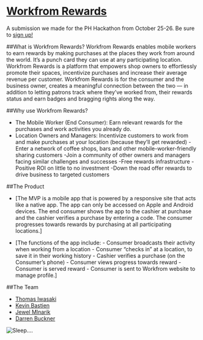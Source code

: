 [Workfrom Rewards](http://workfrom.co/rewards)
===========

A submission we made for the PH Hackathon from October 25-26. Be sure to [sign up!](http://workfrom.co/rewards)

##What is Workfrom Rewards?
Workfrom Rewards enables mobile workers to earn rewards by making purchases at the places they work from around the world. It’s a punch card they can use at any participating location. Workfrom Rewards is a platform that empowers shop owners to effortlessly promote their spaces, incentivize purchases and increase their average revenue per customer. Workfrom Rewards is for the consumer and the business owner, creates a meaningful connection between the two — in addition to letting patrons track where they’ve worked from, their rewards status and earn badges and bragging rights along the way.

##Why use Workfrom Rewards?
+ The Mobile Worker (End Consumer): Earn relevant rewards for the purchases and work activities you already do. 
+ Location Owners and Managers: Incentivize customers to work from and make purchases at your location (because they’ll get rewarded) -Enter a network of coffee shops, bars and other mobile-worker-friendly sharing customers -Join a community of other owners and managers facing similar challenges and successes -Free rewards infrastructure -Positive ROI on little to no investment -Down the road offer rewards to drive business to targeted customers

##The Product
+ [The MVP is a mobile app that is powered by a responsive site that acts like a native app. The app can only be accessed on Apple and Android devices. The end consumer shows the app to the cashier at purchase and the cashier verifies a purchase by entering a code. The consumer progresses towards rewards by purchasing at all participating locations.]

+ [The functions of the app include: - Consumer broadcasts their activity when working from a location - Consumer “checks in” at a location, to save it in their working history - Cashier verifies a purchase (on the Consumer’s phone) - Consumer views progress towards reward - Consumer is served reward - Consumer is sent to Workfrom website to manage profile.]

##The Team
+ [Thomas Iwasaki](http://github.com/tjiwasaki)
+ [Kevin Bastien](http://github.com/kbastien)
+ [Jewel Mlnarik](http://github.com/juellez)
+ [Darren Buckner](http://github.com/darrenbuckner)

![Sleep....](http://1.bp.blogspot.com/_GxtERjRL78A/SR2OWTg844I/AAAAAAAABFE/xhShim0Gyp8/s1600/homer-sleep1.gif "zzzz")
